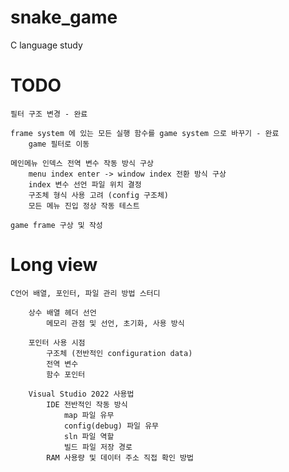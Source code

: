 # snake_game
C language study

# TODO

    필터 구조 변경 - 완료        

    frame system 에 있는 모든 실행 함수를 game system 으로 바꾸기 - 완료
        game 필터로 이동      

    메인메뉴 인덱스 전역 변수 작동 방식 구상
        menu index enter -> window index 전환 방식 구상
        index 변수 선언 파일 위치 결정
        구조체 형식 사용 고려 (config 구조체)
        모든 메뉴 진입 정상 작동 테스트

    game frame 구상 및 작성
    
# Long view

    C언어 배열, 포인터, 파일 관리 방법 스터디
        
        상수 배열 헤더 선언
            메모리 관점 및 선언, 초기화, 사용 방식
        
        포인터 사용 시점
            구조체 (전반적인 configuration data)
            전역 변수
            함수 포인터
        
        Visual Studio 2022 사용법
            IDE 전반적인 작동 방식
                map 파일 유무
                config(debug) 파일 유무
                sln 파일 역할
                빌드 파일 저장 경로
            RAM 사용량 및 데이터 주소 직접 확인 방법
            
